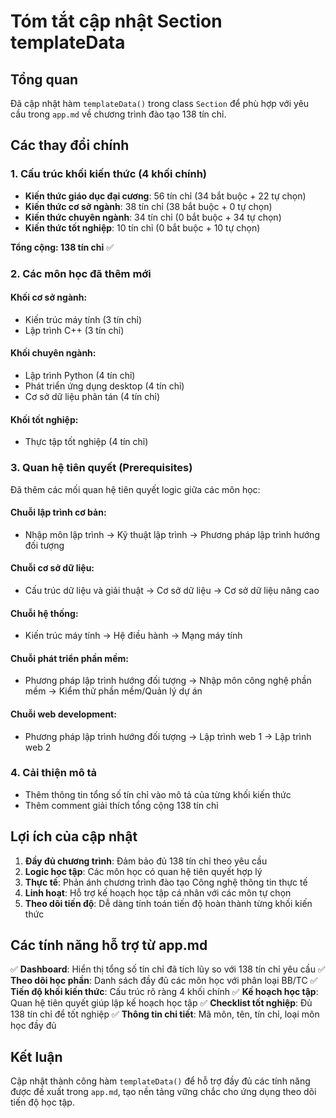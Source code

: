 # Tóm tắt cập nhật Section templateData

## Tổng quan
Đã cập nhật hàm `templateData()` trong class `Section` để phù hợp với yêu cầu trong `app.md` về chương trình đào tạo 138 tín chỉ.

## Các thay đổi chính

### 1. Cấu trúc khối kiến thức (4 khối chính)
- **Kiến thức giáo dục đại cương**: 56 tín chỉ (34 bắt buộc + 22 tự chọn)
- **Kiến thức cơ sở ngành**: 38 tín chỉ (38 bắt buộc + 0 tự chọn)
- **Kiến thức chuyên ngành**: 34 tín chỉ (0 bắt buộc + 34 tự chọn)
- **Kiến thức tốt nghiệp**: 10 tín chỉ (0 bắt buộc + 10 tự chọn)

**Tổng cộng: 138 tín chỉ** ✅

### 2. Các môn học đã thêm mới
#### Khối cơ sở ngành:
- Kiến trúc máy tính (3 tín chỉ)
- Lập trình C++ (3 tín chỉ)

#### Khối chuyên ngành:
- Lập trình Python (4 tín chỉ)
- Phát triển ứng dụng desktop (4 tín chỉ)
- Cơ sở dữ liệu phân tán (4 tín chỉ)

#### Khối tốt nghiệp:
- Thực tập tốt nghiệp (4 tín chỉ)

### 3. Quan hệ tiên quyết (Prerequisites)
Đã thêm các mối quan hệ tiên quyết logic giữa các môn học:

#### Chuỗi lập trình cơ bản:
- Nhập môn lập trình → Kỹ thuật lập trình → Phương pháp lập trình hướng đối tượng

#### Chuỗi cơ sở dữ liệu:
- Cấu trúc dữ liệu và giải thuật → Cơ sở dữ liệu → Cơ sở dữ liệu nâng cao

#### Chuỗi hệ thống:
- Kiến trúc máy tính → Hệ điều hành → Mạng máy tính

#### Chuỗi phát triển phần mềm:
- Phương pháp lập trình hướng đối tượng → Nhập môn công nghệ phần mềm → Kiểm thử phần mềm/Quản lý dự án

#### Chuỗi web development:
- Phương pháp lập trình hướng đối tượng → Lập trình web 1 → Lập trình web 2

### 4. Cải thiện mô tả
- Thêm thông tin tổng số tín chỉ vào mô tả của từng khối kiến thức
- Thêm comment giải thích tổng cộng 138 tín chỉ

## Lợi ích của cập nhật

1. **Đầy đủ chương trình**: Đảm bảo đủ 138 tín chỉ theo yêu cầu
2. **Logic học tập**: Các môn học có quan hệ tiên quyết hợp lý
3. **Thực tế**: Phản ánh chương trình đào tạo Công nghệ thông tin thực tế
4. **Linh hoạt**: Hỗ trợ kế hoạch học tập cá nhân với các môn tự chọn
5. **Theo dõi tiến độ**: Dễ dàng tính toán tiến độ hoàn thành từng khối kiến thức

## Các tính năng hỗ trợ từ app.md

✅ **Dashboard**: Hiển thị tổng số tín chỉ đã tích lũy so với 138 tín chỉ yêu cầu
✅ **Theo dõi học phần**: Danh sách đầy đủ các môn học với phân loại BB/TC
✅ **Tiến độ khối kiến thức**: Cấu trúc rõ ràng 4 khối chính
✅ **Kế hoạch học tập**: Quan hệ tiên quyết giúp lập kế hoạch học tập
✅ **Checklist tốt nghiệp**: Đủ 138 tín chỉ để tốt nghiệp
✅ **Thông tin chi tiết**: Mã môn, tên, tín chỉ, loại môn học đầy đủ

## Kết luận
Cập nhật thành công hàm `templateData()` để hỗ trợ đầy đủ các tính năng được đề xuất trong `app.md`, tạo nền tảng vững chắc cho ứng dụng theo dõi tiến độ học tập.
